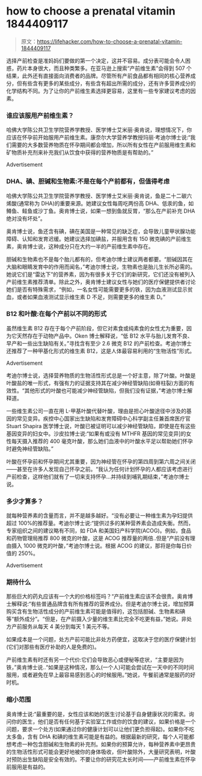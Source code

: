 # how to choose a prenatal vitamin 1844409117

> 原文：<https://lifehacker.com/how-to-choose-a-prenatal-vitamin-1844409117>

选择产前检查是准妈妈们要做的第一个决定，这并不容易。成分表可能会令人困惑，药片本身很大，而且种类繁多。在亚马逊上搜索“产前维生素”会得到 507 个结果，此外还有直接面向消费者的品牌。尽管所有产前食品都有相同的核心营养成分，但有些含有更多的某些成分，有些含有超出所需的成分，还有许多营养成分的化学结构不同。为了让你的产前维生素选择更容易，这里有一些专家建议考虑的因素。

### 谁应该服用产前维生素？

哈佛大学陈公共卫生学院营养学教授、医学博士艾米丽·奥肯说，理想情况下，你应该在怀孕前开始服用产前维生素。康奈尔大学营养学教授玛丽·考迪尔博士说:“我们需要的大多数营养物质在怀孕期间都会增加，所以所有女性在产前服用维生素和矿物质补充剂来补充我们从饮食中获得的营养物质是有帮助的。”

<label class="bxm4mm-13 juykRM">Advertisement</label>

### DHA、碘、胆碱和生物素:不是在每个产前都有，但值得考虑

哈佛大学陈公共卫生学院营养学教授、医学博士艾米丽·奥肯说，鱼是二十二碳六烯酸(通常称为 DHA)的重要来源。她建议女性每周吃两份高 DHA、低汞的鱼，如鳟鱼、鲑鱼或沙丁鱼。奥肯博士说，如果一想到鱼就反胃，“那么在产前补充 DHA 绝对没有坏处”。

奥肯博士说，鱼还含有碘，碘在美国是一种常见的缺乏症，会导致儿童甲状腺功能障碍、认知和发育迟缓。她建议选择加碘盐，并服用含有 150 微克碘的产前维生素，奥肯博士说，这种成分只在大约一半的产前维生素中存在。

胆碱和生物素也不是每个胎儿都有的，但考迪尔博士建议两者都要。“胆碱因其在大脑和眼睛发育中的作用而闻名，”考迪尔博士说，生物素也是胎儿生长所必需的。她说它们是“雷达下”的营养素，因为有很多关于它们的新研究，它们还没有被列入产前维生素推荐清单。除此之外，奥肯博士建议女性与她们的医疗保健提供者讨论她们是否有特殊需求，“例如，一名女性可能需要更多的铁，因为血液测试显示贫血，或者如果血液测试显示维生素 D 不足，则需要更多的维生素 D。”

### B12 和叶酸:在每个产前以不同的形式

虽然维生素 B12 存在于每个产前阶段，但它对素食或纯素食的女性尤为重要，因为它天然存在于动物产品中。Oken 博士解释说，“低 B12 水平与胎儿发育不良、早产和一些出生缺陷有关。”寻找含有至少 2.6 微克 B12 的产前检查。考迪尔博士还推荐了一种甲基化形式的维生素 B12，这是人体最容易利用的“生物活性”形式。

<label class="bxm4mm-13 juykRM">Advertisement</label>

考迪尔博士说，选择营养物质的生物活性形式总是一个好主意，除了叶酸。叶酸是叶酸盐的唯一形式，有强有力的证据支持其在减少神经管缺陷(如脊柱裂)方面的有效性。“其他形式的叶酸也可能减少神经管缺陷，但我们没有证据，”考迪尔博士解释道。

一些维生素公司一直在用 L-甲基叶酸代替叶酸，理由是担心叶酸途径中涉及的基因的常见变异。疾控中心国家出生缺陷和发育障碍中心科学副主任兼首席医疗官 Stuart Shapira 医学博士说，叶酸已被证明可以减少神经管缺陷，即使是在有这些基因变异的妇女中。沙皮拉博士说:“如果有或没有 MTHFR 基因的常见变异]的女性每天摄入推荐的 400 毫克叶酸，那么她们血液中的叶酸水平足以帮助她们怀孕时避免神经管缺陷。”

叶酸在怀孕前和怀孕期间尤其重要，因为神经管在怀孕的第四周到第六周之间关闭——甚至在许多人发现自己怀孕之前。“我认为任何计划怀孕的人都应该考虑进行产前检查，这样他们就有了一切来支持怀孕…并持续到哺乳期结束，”考迪尔博士说。

### 多少才算多？

就每种营养素的含量而言，并不是越多越好。“没有必要让一种维生素为孕妇提供超过 100%的推荐量。考迪尔博士说:“提供过多的某种营养素会造成失衡。然而，专家组织之间的建议略有不同，如 FDA 和美国妇产科学院(ACOG)。例如，食品和药物管理局推荐 800 微克的叶酸，这是 ACOG 推荐量的两倍..但是“产前没有理由摄入 1000 微克的叶酸，”考迪尔博士说。根据 ACOG 的建议，那将是你每日价值的 250%。

<label class="bxm4mm-13 juykRM">Advertisement</label>

### 期待什么

那些巨大的药丸应该有一个大的价格标签吗？“产前维生素应该不会很贵。奥肯博士解释说:“有些普通品牌含有所有推荐的营养成分。但是考迪尔博士说，增加预算购买含有生物活性成分的产前维生素可能是值得的，这包括胆碱、生物素和碘等“额外成分”。“但是，在产前摄入少量的维生素比完全不吃更有益，”她说。非处方产前服务从每天 4 美分到每天 1 美元不等。

如果成本是一个问题，处方产前可能比非处方药便宜，这取决于您的医疗保健计划(它们对那些有医疗补助的人是免费的)。

产前维生素有时还有另一个代价:它们会导致恶心或便秘等症状，“主要是因为铁，”奥肯博士说..“如果是这种情况，那么(一个人)可能会尝试在一天中的不同时间服用，或者避免在早上最容易感到恶心的时候服用。”她说，午餐前通常是服药的好时机。

### 缩小范围

奥肯博士说:“最重要的是，女性应该和她的医生讨论基于自身健康状况的需求。询问你的医生，他们是否有任何基于实验室工作或你的饮食的建议，如果价格是一个问题，要求一个处方(如果通过你的健康计划可以让他们更负担得起)。如果你不吃太多鱼，含有 DHA 和碘的维生素可能是有益的。根据最新的研究，每个人可能都想考虑一种包含胆碱和生物素的补充剂。如果你的预算允许，每种营养素中更昂贵的生物活性形式可能会更好地被你的身体吸收，但叶酸除外，大量研究表明，叶酸对预防出生缺陷是安全有效的。不要让你的研究花太长时间——产前维生素在怀孕前服用是有益的。